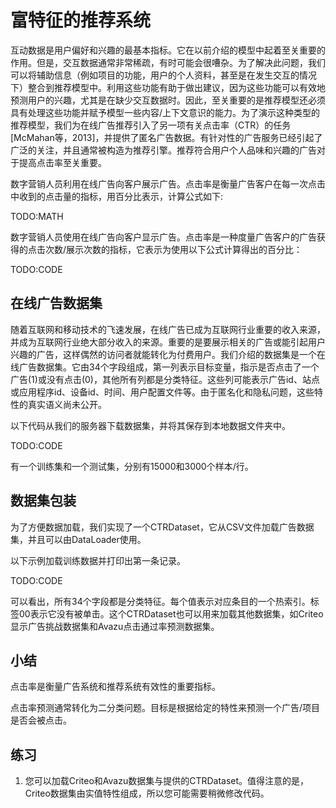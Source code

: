 

<!--
 * @version:
 * @Author:  StevenJokess https://github.com/StevenJokess
 * @Date: 2020-07-31 17:44:13
 * @LastEditors:  StevenJokess https://github.com/StevenJokess
 * @LastEditTime: 2020-07-31 17:48:50
 * @Description:MT
 * @TODO::
 * @Reference:http://preview.d2l.ai/d2l-en/master/chapter_recommender-systems/ctr.html
-->

# 富特征的推荐系统

互动数据是用户偏好和兴趣的最基本指标。它在以前介绍的模型中起着至关重要的作用。但是，交互数据通常非常稀疏，有时可能会很嘈杂。为了解决此问题，我们可以将辅助信息（例如项目的功能，用户的个人资料，甚至是在发生交互的情况下）整合到推荐模型中。利用这些功能有助于做出建议，因为这些功能可以有效地预测用户的兴趣，尤其是在缺少交互数据时。因此，至关重要的是推荐模型还必须具有处理这些功能并赋予模型一些内容/上下文意识的能力。为了演示这种类型的推荐模型，我们为在线广告推荐引入了另一项有关点击率（CTR）的任务[McMahan等，2013]，并提供了匿名广告数据。有针对性的广告服务已经引起了广泛的关注，并且通常被构造为推荐引擎。推荐符合用户个人品味和兴趣的广告对于提高点击率至关重要。

数字营销人员利用在线广告向客户展示广告。点击率是衡量广告客户在每一次点击中收到的点击量的指标，用百分比表示，计算公式如下:

TODO:MATH

数字营销人员使用在线广告向客户显示广告。点击率是一种度量广告客户的广告获得的点击次数/展示次数的指标，它表示为使用以下公式计算得出的百分比：

TODO:CODE

## 在线广告数据集

随着互联网和移动技术的飞速发展，在线广告已成为互联网行业重要的收入来源，并成为互联网行业绝大部分收入的来源。重要的是要展示相关的广告或能引起用户兴趣的广告，这样偶然的访问者就能转化为付费用户。我们介绍的数据集是一个在线广告数据集。它由34个字段组成，第一列表示目标变量，指示是否点击了一个广告(1)或没有点击(0)，其他所有列都是分类特征。这些列可能表示广告id、站点或应用程序id、设备id、时间、用户配置文件等。由于匿名化和隐私问题，这些特性的真实语义尚未公开。

以下代码从我们的服务器下载数据集，并将其保存到本地数据文件夹中。

TODO:CODE

有一个训练集和一个测试集，分别有15000和3000个样本/行。


## 数据集包装

为了方便数据加载，我们实现了一个CTRDataset，它从CSV文件加载广告数据集，并且可以由DataLoader使用。

以下示例加载训练数据并打印出第一条记录。

TODO:CODE

可以看出，所有34个字段都是分类特征。每个值表示对应条目的一个热索引。标签00表示它没有被单击。这个CTRDataset也可以用来加载其他数据集，如Criteo显示广告挑战数据集和Avazu点击通过率预测数据集。

## 小结

点击率是衡量广告系统和推荐系统有效性的重要指标。

点击率预测通常转化为二分类问题。目标是根据给定的特性来预测一个广告/项目是否会被点击。

## 练习

1. 您可以加载Criteo和Avazu数据集与提供的CTRDataset。值得注意的是，Criteo数据集由实值特性组成，所以您可能需要稍微修改代码。
